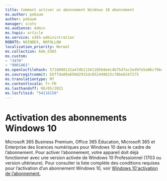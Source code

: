 ```yaml
---
title: Comment activer un abonnement Windows 10 abonnement
ms.author: pebaum
author: pebaum
manager: scotv
ms.audience: Admin
ms.topic: article
ms.service: o365-administration
ROBOTS: NOINDEX, NOFOLLOW
localization_priority: Normal
ms.collection: Adm_O365
ms.custom:
- "3470"
- "9001461"
ms.openlocfilehash: 5718008132a47db113411856de4c4b75d7ac2ed97e5a06c796c5be06c535b932
ms.sourcegitcommit: b5f7da89a650d2915dc652449623c78be6247175
ms.translationtype: MT
ms.contentlocale: fr-FR
ms.lasthandoff: 08/05/2021
ms.locfileid: "54116150"
---
```

# <a name="activating-windows-10-subscriptions"></a>Activation des abonnements Windows 10

Microsoft 365 Business Premium, Office 365 Éducation, Microsoft 365 et Enterprise des licences numériques pour Windows 10 dans le cadre de l’abonnement. Pour activer l’abonnement, votre appareil doit déjà fonctionner avec une version activée de Windows 10 Professionnel (1703 ou version ultérieure). Pour consulter la liste complète des conditions requises pour l’activation d’un abonnement Windows 10, voir [Windows 10'activation de l’abonnement.](https://docs.microsoft.com/windows/deployment/windows-10-subscription-activation#requirements)
